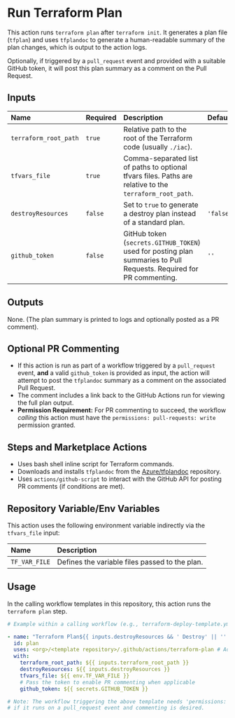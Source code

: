 # Run Terraform Plan

This action runs `terraform plan` after `terraform init`. It generates a plan file (`tfplan`) and uses `tfplandoc` to generate a human-readable summary of the plan changes, which is output to the action logs.

Optionally, if triggered by a `pull_request` event and provided with a suitable GitHub token, it will post this plan summary as a comment on the Pull Request.

## Inputs

| Name                  | Required | Description                                                                                                | Default   |
| :-------------------- | :------- | :--------------------------------------------------------------------------------------------------------- | :-------- |
| `terraform_root_path` | `true`   | Relative path to the root of the Terraform code (usually `./iac`).                                         |           |
| `tfvars_file`         | `true`   | Comma-separated list of paths to optional tfvars files. Paths are relative to the `terraform_root_path`. |           |
| `destroyResources`    | `false`  | Set to `true` to generate a destroy plan instead of a standard plan.                                       | `'false'` |
| `github_token`        | `false`  | GitHub token (`secrets.GITHUB_TOKEN`) used for posting plan summaries to Pull Requests. Required for PR commenting. | `''`      |

## Outputs

None. (The plan summary is printed to logs and optionally posted as a PR comment).

## Optional PR Commenting

* If this action is run as part of a workflow triggered by a `pull_request` event, **and** a valid `github_token` is provided as input, the action will attempt to post the `tfplandoc` summary as a comment on the associated Pull Request.
* The comment includes a link back to the GitHub Actions run for viewing the full plan output.
* **Permission Requirement:** For PR commenting to succeed, the workflow *calling* this action must have the `permissions: pull-requests: write` permission granted.

## Steps and Marketplace Actions

* Uses bash shell inline script for Terraform commands.
* Downloads and installs `tfplandoc` from the [Azure/tfplandoc](https://github.com/Azure/tfplandoc) repository.
* Uses `actions/github-script` to interact with the GitHub API for posting PR comments (if conditions are met).

## Repository Variable/Env Variables

This action uses the following environment variable indirectly via the `tfvars_file` input:

| Name          | Description                                    |
| :------------ | :--------------------------------------------- |
| `TF_VAR_FILE` | Defines the variable files passed to the plan. |

## Usage

In the calling workflow templates in this repository, this action runs the `terraform plan` step.

```yaml
# Example within a calling workflow (e.g., terraform-deploy-template.yml)

- name: "Terraform Plan${{ inputs.destroyResources && ' Destroy' || '' }}"
  id: plan
  uses: <org>/<template repository>/.github/actions/terraform-plan # Adjust path/version
  with:
    terraform_root_path: ${{ inputs.terraform_root_path }}
    destroyResources: ${{ inputs.destroyResources }}
    tfvars_file: ${{ env.TF_VAR_FILE }}
    # Pass the token to enable PR commenting when applicable
    github_token: ${{ secrets.GITHUB_TOKEN }}

# Note: The workflow triggering the above template needs 'permissions: pull-requests: write'
# if it runs on a pull_request event and commenting is desired.
```

